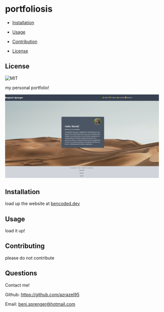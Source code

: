 # portfoliosis
  

- [Installation](#installation)

- [Usage](#usage)

- [Contribution](#contributing)

- [License](#license)


## License

![MIT](https://img.shields.io/github/license/azrazel95/portfoliosis)


my personal portfolio!


![a picture of my portfolio!](public/assets/images/portfoliosis.png)


## Installation

load up the website at [bencoded.dev](https://bencoded.dev)



## Usage

load it up!



## Contributing

please do not contribute



## Questions

Contact me!

Github: https://github.com/azrazel95

Email: beni.sprenger@hotmail.com


